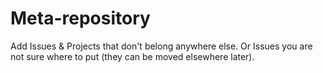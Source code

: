 # Meta-repository

Add Issues & Projects that don't belong anywhere else.
Or Issues you are not sure where to put (they can be moved elsewhere later).
